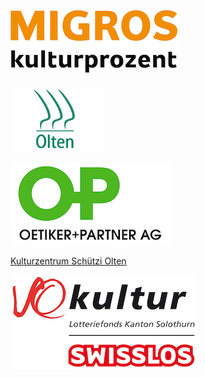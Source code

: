 [![Migros Kulturprozent](images/sponsors/migros-kulturprozent-farbig_d.gif)](https://www.migros-kulturprozent.ch/)

[![Stadt Olten](images/sponsors/olten.gif)](http://www.olten.ch/)

[![Oetiker+Partner AG](images/sponsors/oetiker-partner.png)](https://www.oetiker.ch/)

[Kulturzentrum Schützi Olten](http://schuetzi.ch/)

[![SoKultur](images/sponsors/logo_so_kultur_swisslos.jpg)](https://www.sokultur.ch/)
